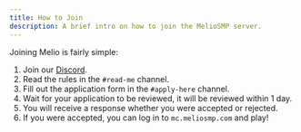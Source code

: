 ```yaml
---
title: How to Join
description: A brief intro on how to join the MelioSMP server.
---
```


Joining Melio is fairly simple:

1. Join our [Discord](https://discord.gg/3zNhq8H6ek).
2. Read the rules in the `#read-me` channel.
3. Fill out the application form in the `#apply-here` channel.
4. Wait for your application to be reviewed, it will be reviewed within 1 day.
5. You will receive a response whether you were accepted or rejected.
6. If you were accepted, you can log in to `mc.meliosmp.com` and play!